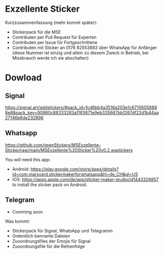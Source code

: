 # Exzellente Sticker 
Kurzzusammenfassung (mehr kommt später): 
- Stickerpack für die MSE
- Contributen per Pull Request für Experten
- Contributen per Issue für Fortgeschrittene 
- Contributen mit Sticker an 0176 82553883 über WhatsApp für Anfänger (diese Nummer ist einzig und allein zu diesem Zweck in Betrieb, bei Missbrauch werde ich sie abschalten) 


# Dowload
## Signal 
https://signal.art/addstickers/#pack_id=fcd6bb4a3516a203e1c67106058888e8&pack_key=90880c88333283a1183671e9eb335667bb1267df22d1b44aa27146b6de232896

## Whatsapp
https://github.com/openStickers/MSExzellente-Sticker/raw/main/MSExzellente%20Sticker%20v0.2.wastickers

You will need this app:
- Android: https://play.google.com/store/apps/details?id=com.marsvard.stickermakerforwhatsapp&hl=de_CH&gl=US
- IOS: https://apps.apple.com/de/app/sticker-maker-studio/id1443326857 
to install the sticker pack on Android. 



## Telegram
- Comming soon



Was kommt:
- Stickerpack für Signal, WhatsApp und Telegramm
- Ordentlich bennante Dateien
- Zuoordnungsfiles der Emojis für Signal 
- Zuoordnungsfile für die Reihenfolge 
